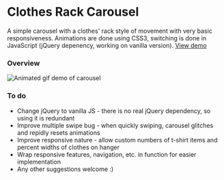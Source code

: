 # Clothes Rack Carousel
A simple carousel with a clothes' rack style of movement with very basic responsiveness. Animations are done using CSS3, switching is done in JavaScript (jQuery depenency, working on vanilla version). [ View demo ](http://ohepworthbell.github.io/projects/clothes-rack-carousel/)

### Overview
![Animated gif demo of carousel](http://ohepworthbell.github.io/clothes-rack-carousel/img/demo.gif)


### To do
* Change jQuery to vanilla JS - there is no real jQuery dependency, so using it is redundant
* Improve multiple swipe bug - when quickly swiping, carousel glitches and repidly resets animations
* Improve responsive nature - allow custom numbers of t-shirt items and percent widths of clothes on hanger
* Wrap responsive features, navigation, etc. in function for easier implementation
* Any other suggestions welcome :)
